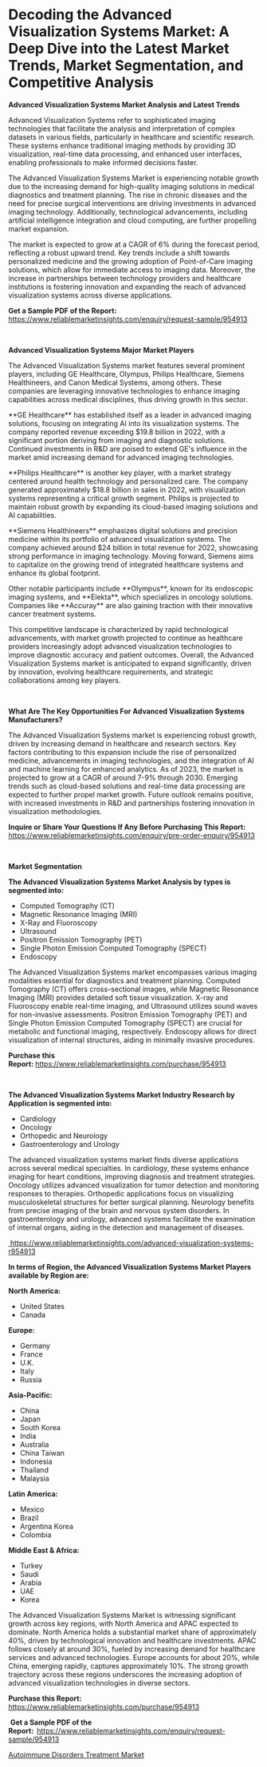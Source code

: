 <p><h1>Decoding the Advanced Visualization Systems Market: A Deep Dive into the Latest Market Trends, Market Segmentation, and Competitive Analysis</h1></p><p><strong>Advanced Visualization Systems Market Analysis and Latest Trends</strong></p>
<p><p>Advanced Visualization Systems refer to sophisticated imaging technologies that facilitate the analysis and interpretation of complex datasets in various fields, particularly in healthcare and scientific research. These systems enhance traditional imaging methods by providing 3D visualization, real-time data processing, and enhanced user interfaces, enabling professionals to make informed decisions faster.</p><p>The Advanced Visualization Systems Market is experiencing notable growth due to the increasing demand for high-quality imaging solutions in medical diagnostics and treatment planning. The rise in chronic diseases and the need for precise surgical interventions are driving investments in advanced imaging technology. Additionally, technological advancements, including artificial intelligence integration and cloud computing, are further propelling market expansion.</p><p>The market is expected to grow at a CAGR of 6% during the forecast period, reflecting a robust upward trend. Key trends include a shift towards personalized medicine and the growing adoption of Point-of-Care imaging solutions, which allow for immediate access to imaging data. Moreover, the increase in partnerships between technology providers and healthcare institutions is fostering innovation and expanding the reach of advanced visualization systems across diverse applications.</p></p>
<p><strong>Get a Sample PDF of the Report:&nbsp;</strong> <a href="https://www.reliablemarketinsights.com/enquiry/request-sample/954913?utm_campaign=3044&utm_medium=2&utm_source=Github&utm_content=ia&utm_term=07032025&utm_id=advanced-visualization-systems">https://www.reliablemarketinsights.com/enquiry/request-sample/954913</a></p>
<p>&nbsp;</p>
<p><strong>Advanced Visualization Systems Major Market Players</strong></p>
<p><p>The Advanced Visualization Systems market features several prominent players, including GE Healthcare, Olympus, Philips Healthcare, Siemens Healthineers, and Canon Medical Systems, among others. These companies are leveraging innovative technologies to enhance imaging capabilities across medical disciplines, thus driving growth in this sector.</p><p>**GE Healthcare** has established itself as a leader in advanced imaging solutions, focusing on integrating AI into its visualization systems. The company reported revenue exceeding $19.8 billion in 2022, with a significant portion deriving from imaging and diagnostic solutions. Continued investments in R&D are poised to extend GE's influence in the market amid increasing demand for advanced imaging technologies.</p><p>**Philips Healthcare** is another key player, with a market strategy centered around health technology and personalized care. The company generated approximately $18.8 billion in sales in 2022, with visualization systems representing a critical growth segment. Philips is projected to maintain robust growth by expanding its cloud-based imaging solutions and AI capabilities.</p><p>**Siemens Healthineers** emphasizes digital solutions and precision medicine within its portfolio of advanced visualization systems. The company achieved around $24 billion in total revenue for 2022, showcasing strong performance in imaging technology. Moving forward, Siemens aims to capitalize on the growing trend of integrated healthcare systems and enhance its global footprint.</p><p>Other notable participants include **Olympus**, known for its endoscopic imaging systems, and **Elekta**, which specializes in oncology solutions. Companies like **Accuray** are also gaining traction with their innovative cancer treatment systems.</p><p>This competitive landscape is characterized by rapid technological advancements, with market growth projected to continue as healthcare providers increasingly adopt advanced visualization technologies to improve diagnostic accuracy and patient outcomes. Overall, the Advanced Visualization Systems market is anticipated to expand significantly, driven by innovation, evolving healthcare requirements, and strategic collaborations among key players.</p></p>
<p>&nbsp;</p>
<p><strong>What Are The Key Opportunities For Advanced Visualization Systems Manufacturers?</strong></p>
<p><p>The Advanced Visualization Systems market is experiencing robust growth, driven by increasing demand in healthcare and research sectors. Key factors contributing to this expansion include the rise of personalized medicine, advancements in imaging technologies, and the integration of AI and machine learning for enhanced analytics. As of 2023, the market is projected to grow at a CAGR of around 7-9% through 2030. Emerging trends such as cloud-based solutions and real-time data processing are expected to further propel market growth. Future outlook remains positive, with increased investments in R&D and partnerships fostering innovation in visualization methodologies.</p></p>
<p><strong>Inquire or Share Your Questions If Any Before Purchasing This Report:</strong> <a href="https://www.reliablemarketinsights.com/enquiry/pre-order-enquiry/954913?utm_campaign=3044&utm_medium=2&utm_source=Github&utm_content=ia&utm_term=07032025&utm_id=advanced-visualization-systems">https://www.reliablemarketinsights.com/enquiry/pre-order-enquiry/954913</a></p>
<p>&nbsp;</p>
<p><strong>Market Segmentation</strong></p>
<p><strong>The Advanced Visualization Systems Market Analysis by types is segmented into:</strong></p>
<p><ul><li>Computed Tomography (CT)</li><li>Magnetic Resonance Imaging (MRI)</li><li>X-Ray and Fluoroscopy</li><li>Ultrasound</li><li>Positron Emission Tomography (PET)</li><li>Single Photon Emission Computed Tomography (SPECT)</li><li>Endoscopy</li></ul></p>
<p><p>The Advanced Visualization Systems market encompasses various imaging modalities essential for diagnostics and treatment planning. Computed Tomography (CT) offers cross-sectional images, while Magnetic Resonance Imaging (MRI) provides detailed soft tissue visualization. X-ray and Fluoroscopy enable real-time imaging, and Ultrasound utilizes sound waves for non-invasive assessments. Positron Emission Tomography (PET) and Single Photon Emission Computed Tomography (SPECT) are crucial for metabolic and functional imaging, respectively. Endoscopy allows for direct visualization of internal structures, aiding in minimally invasive procedures.</p></p>
<p><strong>Purchase this Report:&nbsp;</strong><a href="https://www.reliablemarketinsights.com/purchase/954913?utm_campaign=3044&utm_medium=2&utm_source=Github&utm_content=ia&utm_term=07032025&utm_id=advanced-visualization-systems">https://www.reliablemarketinsights.com/purchase/954913</a></p>
<p>&nbsp;</p>
<p><strong>The Advanced Visualization Systems Market Industry Research by Application is segmented into:</strong></p>
<p><ul><li>Cardiology</li><li>Oncology</li><li>Orthopedic and Neurology</li><li>Gastroenterology and Urology</li></ul></p>
<p><p>The advanced visualization systems market finds diverse applications across several medical specialties. In cardiology, these systems enhance imaging for heart conditions, improving diagnosis and treatment strategies. Oncology utilizes advanced visualization for tumor detection and monitoring responses to therapies. Orthopedic applications focus on visualizing musculoskeletal structures for better surgical planning. Neurology benefits from precise imaging of the brain and nervous system disorders. In gastroenterology and urology, advanced systems facilitate the examination of internal organs, aiding in the detection and management of diseases.</p></p>
<p><a href="https://www.reliablemarketinsights.com/advanced-visualization-systems-r954913?utm_campaign=3044&utm_medium=2&utm_source=Github&utm_content=ia&utm_term=07032025&utm_id=advanced-visualization-systems">&nbsp;https://www.reliablemarketinsights.com/advanced-visualization-systems-r954913</a></p>
<p><strong>In terms of Region, the Advanced Visualization Systems Market Players available by Region are:</strong></p>
<p>
    <p> <strong> North America: </strong>
        <ul>
            <li>United States</li>
            <li>Canada</li>
        </ul>
        </p> 
    <p> <strong> Europe: </strong>
        <ul>
            <li>Germany</li>
            <li>France</li>
            <li>U.K.</li>
            <li>Italy</li>
            <li>Russia</li>
        </ul>
        </p> 
    <p> <strong> Asia-Pacific: </strong>
        <ul>
            <li>China</li>
            <li>Japan</li>
            <li>South Korea</li>
            <li>India</li>
            <li>Australia</li>
            <li>China Taiwan</li>
            <li>Indonesia</li>
            <li>Thailand</li>
            <li>Malaysia</li>
        </ul>
        </p> 
    <p> <strong> Latin America: </strong>
        <ul>
            <li>Mexico</li>
            <li>Brazil</li>
            <li>Argentina Korea</li>
            <li>Colombia</li>
        </ul>
        </p> 
    <p> <strong> Middle East & Africa: </strong>
        <ul>
            <li>Turkey</li>
            <li>Saudi</li>
            <li>Arabia</li>
            <li>UAE</li>
            <li>Korea</li>
        </ul>
    </p>
    </p>
<p><p>The Advanced Visualization Systems Market is witnessing significant growth across key regions, with North America and APAC expected to dominate. North America holds a substantial market share of approximately 40%, driven by technological innovation and healthcare investments. APAC follows closely at around 30%, fueled by increasing demand for healthcare services and advanced technologies. Europe accounts for about 20%, while China, emerging rapidly, captures approximately 10%. The strong growth trajectory across these regions underscores the increasing adoption of advanced visualization technologies in diverse sectors.</p></p>
<p><strong>Purchase this Report: </strong><a href="https://www.reliablemarketinsights.com/purchase/954913?utm_campaign=3044&utm_medium=2&utm_source=Github&utm_content=ia&utm_term=07032025&utm_id=advanced-visualization-systems">https://www.reliablemarketinsights.com/purchase/954913</a></p>
<p>&nbsp;<strong>Get a Sample PDF of the Report:&nbsp;&nbsp;</strong><a href="https://www.reliablemarketinsights.com/enquiry/request-sample/954913?utm_campaign=3044&utm_medium=2&utm_source=Github&utm_content=ia&utm_term=07032025&utm_id=advanced-visualization-systems">https://www.reliablemarketinsights.com/enquiry/request-sample/954913</a></p>
<p><strong></strong></p>
<p><p><a href="https://github.com/elodielamto06/Market-Research-Report-List-1/blob/main/autoimmune-disorders-treatment-market.md?utm_campaign=3044&utm_medium=2&utm_source=Github&utm_content=ia&utm_term=07032025&utm_id=advanced-visualization-systems">Autoimmune Disorders Treatment Market</a></p></p>